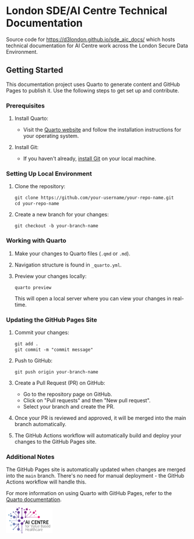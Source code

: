 # London SDE/AI Centre Technical Documentation
Source code for https://d3london.github.io/sde_aic_docs/ which hosts technical documentation for AI Centre work across the London Secure Data Environment.

## Getting Started

This documentation project uses Quarto to generate content and GitHub Pages to publish it. Use the following steps to get set up and contribute.

### Prerequisites

1. Install Quarto:
    - Visit the [Quarto website](https://quarto.org/docs/get-started/) and follow the installation instructions for your operating system.

2. Install Git:
   - If you haven't already, [install Git](https://git-scm.com/book/en/v2/Getting-Started-Installing-Git) on your local machine.

### Setting Up Local Environment

1. Clone the repository:
   ```
   git clone https://github.com/your-username/your-repo-name.git
   cd your-repo-name
   ```

2. Create a new branch for your changes:
   ```
   git checkout -b your-branch-name
   ```

### Working with Quarto

1. Make your changes to Quarto files (`.qmd` or `.md`).

2. Navigation structure is found in `_quarto.yml`.

3. Preview your changes locally:
   ```
   quarto preview
   ```
   This will open a local server where you can view your changes in real-time.

### Updating the GitHub Pages Site

1. Commit your changes:
   ```
   git add .
   git commit -m "commit message"
   ```

2. Push to GitHub:
   ```
   git push origin your-branch-name
   ```

3. Create a Pull Request (PR) on GitHub:
   - Go to the repository page on GitHub.
   - Click on "Pull requests" and then "New pull request".
   - Select your branch and create the PR.

4. Once your PR is reviewed and approved, it will be merged into the main branch automatically.

5. The GitHub Actions workflow will automatically build and deploy your changes to the GitHub Pages site.

### Additional Notes

The GitHub Pages site is automatically updated when changes are merged into the `main` branch. There's no need for manual deployment - the GitHub Actions workflow will handle this.

For more information on using Quarto with GitHub Pages, refer to the [Quarto documentation](https://quarto.org/docs/publishing/github-pages.html).


<a href="https://www.aicentre.co.uk/"><img src="src/media/logo_aic.png" alt="London AI Centre" title="" height="70" /></a>
